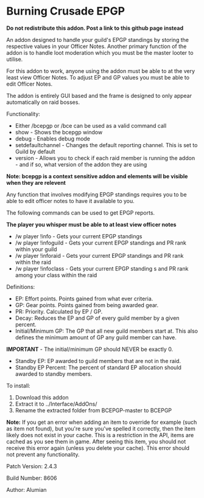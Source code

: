 # Burning Crusade EPGP
**Do not redistribute this addon. Post a link to this github page instead**

An addon designed to handle your guild's EPGP standings by storing the respective values in your Officer Notes. Another primary function of the addon is to handle loot moderation which you must be the master looter to utilise.

For this addon to work, anyone using the addon must be able to at the very least view Officer Notes. To adjust EP and GP values you must be able to edit Officer Notes.

The addon is entirely GUI based and the frame is designed to only appear automatically on raid bosses.

Functionality:
* Either /bcepgp or /bce can be used as a valid command call
* show - Shows the bcepgp window
* debug - Enables debug mode
* setdefaultchannel - Changes the default reporting channel. This is set to Guild by default
* version - Allows you to check if each raid member is running the addon - and if so, what version of the addon they are using

**Note: bcepgp is a context sensitive addon and elements will be visible when they are relevent**

Any function that involves modifying EPGP standings requires you to be able to edit officer notes to have it available to you.

The following commands can be used to get EPGP reports.

**The player you whisper must be able to at least view officer notes**
* /w player !info - Gets your current EPGP standings
* /w player !infoguild - Gets your current EPGP standings and PR rank within your guild
* /w player !inforaid - Gets your current EPGP standings and PR rank within the raid
* /w player !infoclass - Gets your current EPGP standing	s and PR rank among your class within the raid

Definitions:
* EP: Effort points. Points gained from what ever criteria.
* GP: Gear points. Points gained from being awarded gear.
* PR: Priority. Calculated by EP / GP.
* Decay: Reduces the EP and GP of every guild member by a given percent.
* Initial/Minimum GP: The GP that all new guild members start at. This also defines the minimum amount of GP any guild member can have.

__**IMPORTANT**__ - The initial/minimum GP should NEVER be exactly 0.

* Standby EP: EP awarded to guild members that are not in the raid.
* Standby EP Percent: The percent of standard EP allocation should awarded to standby members.

To install:
  1. Download this addon 
  2. Extract it to ../Interface/AddOns/ 
  3. Rename the extracted folder from BCEPGP-master to BCEPGP

**Note:**
If you get an error when adding an item to override for example (such as item not found), but you're sure you've spelled it correctly, then the item likely does not exist in your cache. This is a restriction in the API, items are cached as you see them in game. After seeing this item, you should not receive this error again (unless you delete your cache). This error should not prevent any functionality.

Patch Version: 2.4.3

Build Number: 8606

Author: Alumian
